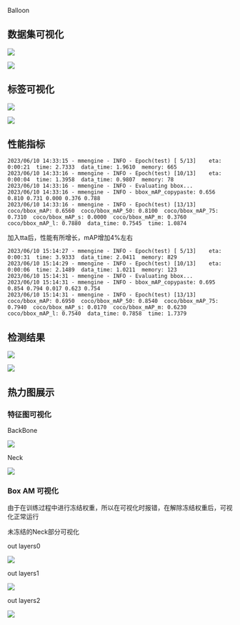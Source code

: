 Balloon

## 数据集可视化

![](C:\Users\11139\Desktop\openmmlab\MMdetection\vis\traindataset.png)

![](C:\Users\11139\Desktop\openmmlab\MMdetection\vis\valdataset.png)

## 标签可视化

![](C:\Users\11139\Desktop\openmmlab\MMdetection\vis\trainanno.png)

![](C:\Users\11139\Desktop\openmmlab\MMdetection\vis\valcoco.png)



## 性能指标

```
2023/06/10 14:33:15 - mmengine - INFO - Epoch(test) [ 5/13]    eta: 0:00:21  time: 2.7333  data_time: 1.9610  memory: 665  
2023/06/10 14:33:16 - mmengine - INFO - Epoch(test) [10/13]    eta: 0:00:04  time: 1.3958  data_time: 0.9807  memory: 78  
2023/06/10 14:33:16 - mmengine - INFO - Evaluating bbox...
2023/06/10 14:33:16 - mmengine - INFO - bbox_mAP_copypaste: 0.656 0.810 0.731 0.000 0.376 0.788
2023/06/10 14:33:16 - mmengine - INFO - Epoch(test) [13/13]    coco/bbox_mAP: 0.6560  coco/bbox_mAP_50: 0.8100  coco/bbox_mAP_75: 0.7310  coco/bbox_mAP_s: 0.0000  coco/bbox_mAP_m: 0.3760  coco/bbox_mAP_l: 0.7880  data_time: 0.7545  time: 1.0874
```

加入tta后，性能有所增长，mAP增加4%左右

```
2023/06/10 15:14:27 - mmengine - INFO - Epoch(test) [ 5/13]    eta: 0:00:31  time: 3.9333  data_time: 2.0411  memory: 829  
2023/06/10 15:14:29 - mmengine - INFO - Epoch(test) [10/13]    eta: 0:00:06  time: 2.1489  data_time: 1.0211  memory: 123  
2023/06/10 15:14:31 - mmengine - INFO - Evaluating bbox...
2023/06/10 15:14:31 - mmengine - INFO - bbox_mAP_copypaste: 0.695 0.854 0.794 0.017 0.623 0.754
2023/06/10 15:14:31 - mmengine - INFO - Epoch(test) [13/13]    coco/bbox_mAP: 0.6950  coco/bbox_mAP_50: 0.8540  coco/bbox_mAP_75: 0.7940  coco/bbox_mAP_s: 0.0170  coco/bbox_mAP_m: 0.6230  coco/bbox_mAP_l: 0.7540  data_time: 0.7858  time: 1.7379
```



## 检测结果

![](C:\Users\11139\Desktop\openmmlab\MMdetection\test.png)

![](C:\Users\11139\Desktop\openmmlab\MMdetection\test1.png)

## 热力图展示

### 特征图可视化

BackBone

![](C:\Users\11139\Desktop\openmmlab\MMdetection\balloonbackbone.png)

Neck

![](C:\Users\11139\Desktop\openmmlab\MMdetection\balloonneck.png)

### Box AM 可视化

由于在训练过程中进行冻结权重，所以在可视化时报错，在解除冻结权重后，可视化正常运行

未冻结的Neck部分可视化

out layers0

![](C:\Users\11139\Desktop\openmmlab\MMdetection\balloonstage0.png)

out layers1

![](C:\Users\11139\Desktop\openmmlab\MMdetection\balloonstage1.png)

out layers2

![](C:\Users\11139\Desktop\openmmlab\MMdetection\balloonstage2.png)

